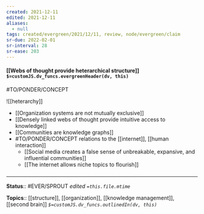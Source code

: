 ```yaml
---
created: 2021-12-11 
edited: 2021-12-11
aliases:
  - null
tags: created/evergreen/2021/12/11, review, node/evergreen/claim
sr-due: 2022-02-01
sr-interval: 28
sr-ease: 203
---
```


#### [[Webs of thought provide heterarchical structure]] `$=customJS.dv_funcs.evergreenHeader(dv, this)`

#TO/PONDER/CONCEPT 

![[heterarchy]]

- [[Organization systems are not mutually exclusive]]
- [[Densely linked webs of thought provide intuitive access to knowledge]]
- [[Communities are knowledge graphs]]
- #TO/PONDER/CONCEPT relations to the [[internet]], [[human interaction]]
	- [[Social media creates a false sense of unbreakable, expansive, and influential communities]]
	- [[The internet allows niche topics to flourish]]

### <hr class="footnote"/>

**Status**:: #EVER/SPROUT
*edited `=this.file.mtime`*

**Topics**::  [[structure]], [[organization]], [[knowledge management]], [[second brain]]
*`$=customJS.dv_funcs.outlinedIn(dv, this)`*
